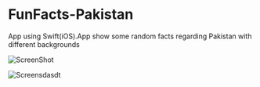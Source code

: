 FunFacts-Pakistan
=================

App using Swift(iOS).App show some random facts regarding Pakistan with different backgrounds

![ScreenShot](https://www.dropbox.com/s/9twyz0jx7fr9taz/11.PNG?dl=0})

![Screensdasdt](https://www.dropbox.com/s/9twyz0jx7fr9taz/11.PNG?dl=0)
